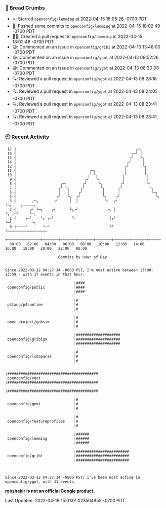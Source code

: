 ### 🍞 Bread Crumbs

 * ⭐️: Starred `openconfig/lemming` at 2022-04-15 18:05:26 -0700 PDT
 * 🚢: Pushed some commits to `openconfig/lemming` at 2022-04-15 18:02:49 -0700 PDT
 * ✍🏼: Created a pull request in `openconfig/lemming` at 2022-04-15 18:02:48 -0700 PDT
 * 😃: Commented on an issue in `openconfig/gribi` at 2022-04-13 13:48:00 -0700 PDT
 * 😃: Commented on an issue in `openconfig/ygot` at 2022-04-13 09:52:26 -0700 PDT
 * 😃: Commented on an issue in `openconfig/ygot` at 2022-04-13 08:30:08 -0700 PDT
 * 🔍: Reviewed a pull request in  `openconfig/ygot` at 2022-04-13 08:28:16 -0700 PDT
 * 🔍: Reviewed a pull request in  `openconfig/ygot` at 2022-04-13 08:24:05 -0700 PDT
 * 🔍: Reviewed a pull request in  `openconfig/ygot` at 2022-04-13 08:23:41 -0700 PDT
 * 🔍: Reviewed a pull request in  `openconfig/ygot` at 2022-04-13 08:23:41 -0700 PDT

### 🕘 Recent Activity
```
 17 ┼                                                      ╭─╮
 16 ┤                                                    ╭─╯ │
 15 ┤                                                   ╭╯   ╰╮
 14 ┤                                                  ╭╯     │
 12 ┤                                                 ╭╯      ╰╮
 11 ┤                                 ╭─╮             │        │
 10 ┤                                ╭╯ ╰╮           ╭╯        ╰╮
  9 ┤                               ╭╯   ╰╮          │          │
  8 ┤                    ╭─╮       ╭╯     ╰╮        ╭╯          ╰╮
  7 ┤                   ╭╯ ╰╮     ╭╯       ╰╮      ╭╯            ╰╮
  6 ┤                   │   │    ╭╯         │      │              ╰─╮
  5 ┤                  ╭╯   ╰╮  ╭╯          ╰╮    ╭╯                ╰╮
  3 ┤       ╭─╮       ╭╯     │  │            ╰╮  ╭╯                  ╰─╮    ╭─────╮
  2 ┤      ╭╯ ╰─╮    ╭╯      ╰╮╭╯             ╰╮ │                     ╰╮ ╭─╯     ╰─╮
  1 ┤    ╭─╯    ╰╮ ╭─╯        ╰╯               │╭╯                      ╰─╯         ╰╮
  0 ┼────╯       ╰─╯                           ╰╯                                    ╰──────────────────
    +───────+───────+───────+───────+───────+───────+───────+───────+───────+───────+───────+───────+────
  00:00   02:00   04:00   06:00   08:00   10:00   12:00   14:00   16:00   18:00   20:00   22:00   00:00   

						Commits by Hour of Day


Since 2022-03-12 04:27:34 -0800 PST, I'm most active between 13:00-13:59 - with 17 events in that hour.

```



```
                               |####
 openconfig/public             |####
                               |####

                               |#
 p4lang/p4runtime              |#
                               |#

                               |#
 omec-project/gnbsim           |#
                               |#

                               |####################
 openconfig/gribigo            |####################
                               |####################

                               |#
 openconfig/lsdbparse          |#
                               |#

                               |#########################################
 openconfig/ygot               |#########################################
                               |#########################################

                               |#
 openconfig/gnmi               |#
                               |#

                               |#
 openconfig/featureprofiles    |#
                               |#

                               |######
 openconfig/lemming            |######
                               |######

                               |########################
 openconfig/gribi              |########################
                               |########################



Since 2022-03-12 04:27:34 -0800 PST, I've been most active in openconfig/ygot, with 41 events.

```
**[robshakir](mailto:robjs@google.com) is not an official Google product.**  


Last Updated: 2022-04-16 15:01:01.023504955 -0700 PDT
